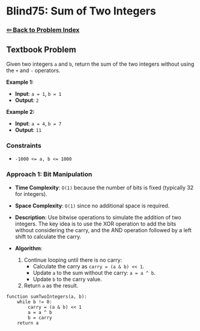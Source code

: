 # Blind75: Sum of Two Integers

### [⇦ Back to Problem Index](../../index.md)

## Textbook Problem

Given two integers `a` and `b`, return the sum of the two integers without using the `+` and `-` operators.

**Example 1:**

-   **Input**: `a = 1`, `b = 1`
-   **Output**: `2`

**Example 2:**

-   **Input**: `a = 4`, `b = 7`
-   **Output**: `11`

### Constraints

-   `-1000 <= a, b <= 1000`

### Approach 1: Bit Manipulation

-   **Time Complexity**: `O(1)` because the number of bits is fixed (typically 32 for integers).
-   **Space Complexity**: `O(1)` since no additional space is required.
-   **Description**: Use bitwise operations to simulate the addition of two integers. The key idea is to use the XOR operation to add the bits without considering the carry, and the AND operation followed by a left shift to calculate the carry.
-   **Algorithm**:

    1.  Continue looping until there is no carry:
        -   Calculate the carry as `carry = (a & b) << 1`.
        -   Update `a` to the sum without the carry: `a = a ^ b`.
        -   Update `b` to the carry value.
    2.  Return `a` as the result.

```pseudo
function sumTwoIntegers(a, b):
	while b != 0:
		carry = (a & b) << 1
		a = a ^ b
		b = carry
	return a
```

